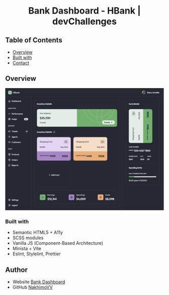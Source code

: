 <h1 align="center">Bank Dashboard - HBank | devChallenges</h1>

## Table of Contents

- [Overview](#overview)
- [Built with](#built-with)
- [Contact](#contact)

## Overview

![screenshot](thumbnail.png)

### Built with

- Semantic HTML5 + A11y
- SCSS modules
- Vanilla JS (Component-Based Architecture)
- Minista + Vite
- Eslint, Stylelint, Prettier

## Author

- Website [Bank Dashboard](https://nakhimovv.github.io/bank-dashboard)
- GitHub [NakhimoVV](https://github.com/NakhimoVV)
